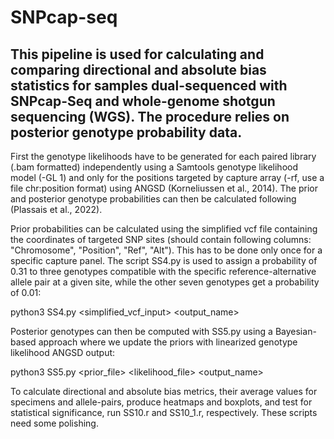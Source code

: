 # SNPcap-seq
## This pipeline is used for calculating and comparing directional and absolute bias statistics for samples dual-sequenced with SNPcap-Seq and whole-genome shotgun sequencing (WGS). The procedure relies on posterior genotype probability data.

First the genotype likelihoods have to be generated for each paired library (.bam formatted) independently using a Samtools genotype likelihood model (-GL 1) and only for the positions targeted by capture array (-rf, use a file chr:position format) using ANGSD (Korneliussen et al., 2014). The prior and posterior genotype probabilities can then be calculated following (Plassais et al., 2022).

Prior probabilities can be calculated using the simplified vcf file containing the coordinates of targeted SNP sites (should contain following columns: "Chromosome", "Position", "Ref", "Alt"). This has to be done only once for a specific capture panel. The script SS4.py is used to assign a probability of 0.31 to three genotypes compatible with the specific reference-alternative allele pair at a given site, while the other seven genotypes get a probability of 0.01:

python3 SS4.py <simplified_vcf_input> <output_name>

Posterior genotypes can then be computed with SS5.py using a Bayesian-based approach where we update the priors with linearized genotype likelihood ANGSD output:

python3 SS5.py <prior_file> <likelihood_file> <output_name>

To calculate directional and absolute bias metrics, their average values for specimens and allele-pairs, produce heatmaps and boxplots, and test for statistical significance, run SS10.r and SS10_1.r, respectively. These scripts need some polishing.
